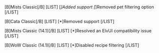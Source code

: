 [B]Mists Classic[/B]
[LIST]
[*]Added support
[*]Removed pet filtering option
[/LIST]

[B]Cata Classic[/B]
[LIST]
[*]Removed support
[/LIST]

[B]Mists Classic (14.1)[/B]
[LIST]
[*]Resolved an ElvUI compatibility issue
[/LIST]

[B]WoW Classic (14.1)[/B]
[LIST]
[*]Disabled recipe filtering
[/LIST]